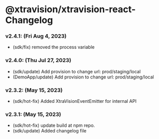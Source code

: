 
# @xtravision/xtravision-react- Changelog

### v2.4.1: (Fri Aug 4, 2023)
- (sdk/fix) removed the process variable

### v2.4.0: (Thu Jul 27, 2023)
- (sdk/update) Add provision to change url: prod/staging/local
- (DemoApp/update) Add provision to change url: prod/staging/local

### v2.3.2: (May 15, 2023)
- (sdk/hot-fix) Added XtraVisionEventEmitter for internal API


### v2.3.1: (May 15, 2023)
- (sdk/hot-fix) update build at npm repo.
- (sdk/update) Added changelog file